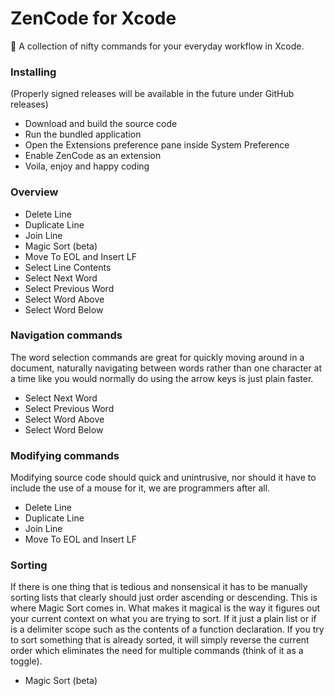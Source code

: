# ZenCode for Xcode
🔨 A collection of nifty commands for your everyday workflow in Xcode.

### Installing

(Properly signed releases will be available in the future under GitHub releases)

- Download and build the source code
- Run the bundled application
- Open the Extensions preference pane inside System Preference
- Enable ZenCode as an extension
- Voila, enjoy and happy coding

### Overview

- Delete Line
- Duplicate Line
- Join Line
- Magic Sort (beta)
- Move To EOL and Insert LF
- Select Line Contents
- Select Next Word
- Select Previous Word
- Select Word Above
- Select Word Below

### Navigation commands

The word selection commands are great for quickly moving around in a document,
naturally navigating between words rather than one character at a time like you would
normally do using the arrow keys is just plain faster.

- Select Next Word
- Select Previous Word
- Select Word Above
- Select Word Below

### Modifying commands

Modifying source code should quick and unintrusive, nor should it have to include the
use of a mouse for it, we are programmers after all.

- Delete Line
- Duplicate Line
- Join Line
- Move To EOL and Insert LF

### Sorting

If there is one thing that is tedious and nonsensical it has to be manually sorting lists that clearly should just order ascending or descending. This is where Magic Sort comes in. What makes it magical is the way it figures out your current context on what you are trying to sort. If it just a plain list or if is a delimiter scope such as the contents of a function declaration. If you try to sort something that is already sorted, it will simply reverse the current order which eliminates the need for multiple commands (think of it as a toggle).

- Magic Sort (beta)
